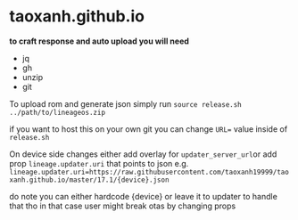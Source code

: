 # taoxanh.github.io

**to craft response and auto upload you will need** 
- jq
- gh
- unzip
- git

To upload rom and generate json simply run 
```source release.sh ../path/to/lineageos.zip```

if you want to host this on your own git you can change ```URL=``` value inside of ```release.sh```

On device side changes either add overlay for `updater_server_url`or add prop ```lineage.updater.uri```  that points to json 
e.g. ```lineage.updater.uri=https://raw.githubusercontent.com/taoxanh19999/taoxanh.github.io/master/17.1/{device}.json```

do note you can either hardcode {device} or leave it to updater to handle that tho in that case user might break otas by changing props
